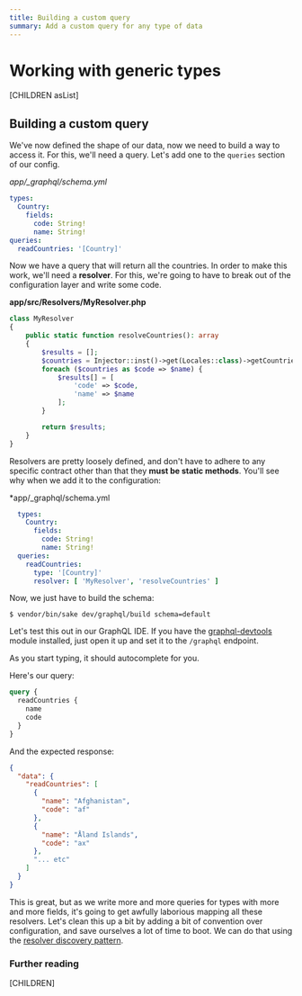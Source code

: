 ```yaml
---
title: Building a custom query
summary: Add a custom query for any type of data
---
```

# Working with generic types

[CHILDREN asList]

## Building a custom query

We've now defined the shape of our data, now we need to build a way to access it. For this,
we'll need a query. Let's add one to the `queries` section of our config.

*app/_graphql/schema.yml*
```yaml
types:
  Country:
    fields:
      code: String!
      name: String!
queries:
  readCountries: '[Country]'
```

Now we have a query that will return all the countries. In order to make this work, we'll
need a **resolver**. For this, we're going to have to break out of the configuration layer
and write some code.

**app/src/Resolvers/MyResolver.php**
```php
class MyResolver
{
    public static function resolveCountries(): array
    {
        $results = [];
        $countries = Injector::inst()->get(Locales::class)->getCountries();
        foreach ($countries as $code => $name) {
            $results[] = [
                'code' => $code,
                'name' => $name
            ];
        }

        return $results;
    }
}
```

Resolvers are pretty loosely defined, and don't have to adhere to any specific contract
other than that they **must be static methods**. You'll see why when we add it to the configuration:

*app/_graphql/schema.yml
```yaml
  types:
    Country:
      fields:
        code: String!
        name: String!
  queries:
    readCountries:
      type: '[Country]'
      resolver: [ 'MyResolver', 'resolveCountries' ]
```

Now, we just have to build the schema:

`$ vendor/bin/sake dev/graphql/build schema=default`

Let's test this out in our GraphQL IDE. If you have the [graphql-devtools](https://github.com/silverstripe/silverstripe-graphql-devtools) module installed, just open it up and set it to the `/graphql` endpoint.

As you start typing, it should autocomplete for you.

Here's our query:
```graphql
query {
  readCountries {
    name
    code
  }
}
```

And the expected response:

```json
{
  "data": {
    "readCountries": [
      {
        "name": "Afghanistan",
        "code": "af"
      },
      {
        "name": "Åland Islands",
        "code": "ax"
      },
      "... etc"
    ]
  }
}
```

This is great, but as we write more and more queries for types with more and more fields,
it's going to get awfully laborious mapping all these resolvers. Let's clean this up a bit by
adding a bit of convention over configuration, and save ourselves a lot of time to boot. We can do
that using the [resolver discovery pattern](resolver_discovery).


### Further reading

[CHILDREN]
